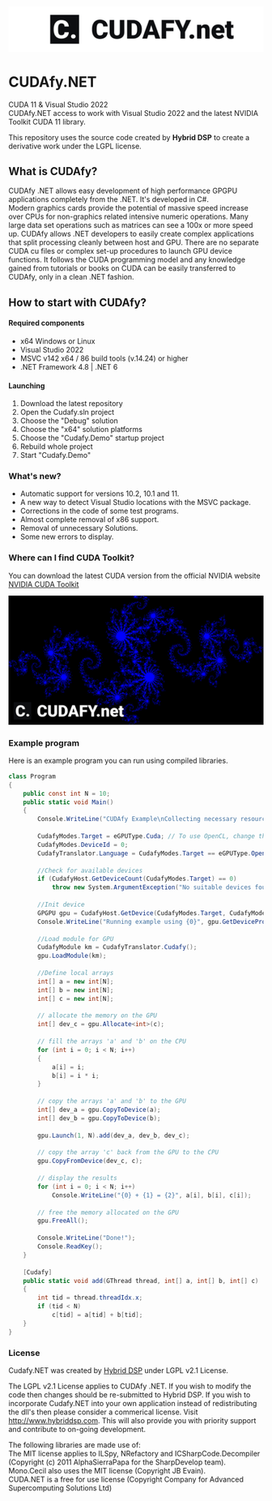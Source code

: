 ![Logo](https://github.com/lepoco/CUDAfy.NET/blob/master/.github/assets/cudafynet-banner.png?raw=true)

# CUDAfy.NET  
CUDA 11 & Visual Studio 2022  
CUDAfy.NET access to work with Visual Studio 2022 and the latest NVIDIA Toolkit CUDA 11 library.  

This repository uses the source code created by **Hybrid DSP** to create a derivative work under the LGPL license.

## What is CUDAfy?
CUDAfy .NET allows easy development of high performance GPGPU applications completely from the .NET. It's developed in C#.  
Modern graphics cards provide the potential of massive speed increase over CPUs for non-graphics related intensive numeric operations. Many large data set operations such as matrices can see a 100x or more speed up. CUDAfy allows .NET developers to easily create complex applications that split processing cleanly between host and GPU. There are no separate CUDA cu files or complex set-up procedures to launch GPU device functions. It follows the CUDA programming model and any knowledge gained from tutorials or books on CUDA can be easily transferred to CUDAfy, only in a clean .NET fashion.

## How to start with CUDAfy?

#### Required components
- x64 Windows or Linux
- Visual Studio 2022
- MSVC v142 x64 / 86 build tools (v.14.24) or higher
- .NET Framework 4.8 | .NET 6

#### Launching
1. Download the latest repository
2. Open the Cudafy.sln project
3. Choose the "Debug" solution
4. Choose the "x64" solution platforms
5. Choose the "Cudafy.Demo" startup project
6. Rebuild whole project
7. Start "Cudafy.Demo"

### What's new?
- Automatic support for versions 10.2, 10.1 and 11.
- A new way to detect Visual Studio locations with the MSVC package.
- Corrections in the code of some test programs.
- Almost complete removal of x86 support.
- Removal of unnecessary Solutions.
- Some new errors to display.

### Where can I find CUDA Toolkit?
You can download the latest CUDA version from the official NVIDIA website
[NVIDIA CUDA Toolkit](https://developer.nvidia.com/cuda-downloads)

![Example program](https://github.com/lepoco/CUDAfy.NET/blob/master/.github/assets/cudafy-example.png?raw=true)

### Example program
Here is an example program you can run using compiled libraries.
```c#
class Program
{
    public const int N = 10;
    public static void Main()
    {
        Console.WriteLine("CUDAfy Example\nCollecting necessary resources...");

        CudafyModes.Target = eGPUType.Cuda; // To use OpenCL, change this enum
        CudafyModes.DeviceId = 0;
        CudafyTranslator.Language = CudafyModes.Target == eGPUType.OpenCL ? eLanguage.OpenCL : eLanguage.Cuda;

        //Check for available devices
        if (CudafyHost.GetDeviceCount(CudafyModes.Target) == 0)
            throw new System.ArgumentException("No suitable devices found.", "original");

        //Init device
        GPGPU gpu = CudafyHost.GetDevice(CudafyModes.Target, CudafyModes.DeviceId);
        Console.WriteLine("Running example using {0}", gpu.GetDeviceProperties(false).Name);

        //Load module for GPU
        CudafyModule km = CudafyTranslator.Cudafy();
        gpu.LoadModule(km);

        //Define local arrays
        int[] a = new int[N];
        int[] b = new int[N];
        int[] c = new int[N];

        // allocate the memory on the GPU
        int[] dev_c = gpu.Allocate<int>(c);

        // fill the arrays 'a' and 'b' on the CPU
        for (int i = 0; i < N; i++)
        {
            a[i] = i;
            b[i] = i * i;
        }

        // copy the arrays 'a' and 'b' to the GPU
        int[] dev_a = gpu.CopyToDevice(a);
        int[] dev_b = gpu.CopyToDevice(b);

        gpu.Launch(1, N).add(dev_a, dev_b, dev_c);

        // copy the array 'c' back from the GPU to the CPU
        gpu.CopyFromDevice(dev_c, c);

        // display the results
        for (int i = 0; i < N; i++)
            Console.WriteLine("{0} + {1} = {2}", a[i], b[i], c[i]);

        // free the memory allocated on the GPU
        gpu.FreeAll();

        Console.WriteLine("Done!");
        Console.ReadKey();
    }

    [Cudafy]
    public static void add(GThread thread, int[] a, int[] b, int[] c)
    {
        int tid = thread.threadIdx.x;
        if (tid < N)
            c[tid] = a[tid] + b[tid];
    }
}
```

### License
Cudafy.NET was created by [Hybrid DSP](http://hybriddsp.com/products/cudafynet/) under LGPL v2.1 License.  

The LGPL v2.1 License applies to CUDAfy .NET. If you wish to modify the code then changes should be re-submitted to Hybrid DSP. If you wish to incorporate Cudafy.NET into your own application instead of redistributing the dll's then please consider a commerical license. Visit http://www.hybriddsp.com. This will also provide you with priority support and contribute to on-going development.

The following libraries are made use of:  
The MIT license applies to ILSpy, NRefactory and ICSharpCode.Decompiler (Copyright (c) 2011 AlphaSierraPapa for the SharpDevelop team).  
Mono.Cecil also uses the MIT license (Copyright JB Evain).  
CUDA.NET is a free for use license (Copyright Company for Advanced Supercomputing Solutions Ltd)
